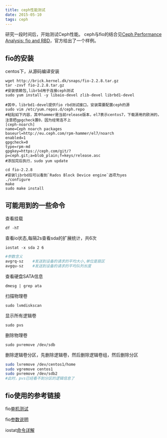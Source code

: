 ```yaml
---
title: ceph性能测试
date: 2015-05-10
tags: ceph
---
```


研究一段时间后，开始测试Ceph性能。
ceph与fio的结合见[Ceph Performance Analysis: fio and RBD](https://telekomcloud.github.io/ceph/2014/02/26/ceph-performance-analysis_fio_rbd.html)，官方给出了一个样例。

<!--more-->

fio的安装
---
centos下，从源码编译安装

```
wget http://brick.kernel.dk/snaps/fio-2.2.8.tar.gz
tar -zxvf fio-2.2.8.tar.gz
#安装依赖包,librbd用于连接ceph测试
sudo yum install -y libaio-devel zlib-devel librbd1-devel

#其中，librbd1-devel提供fio rbd测试接口，安装需要配置ceph的源
sudo vim /etc/yum.repos.d/ceph.repo
#粘贴如下内容，其中hammer是当前release版本，el7表示centos7，下载源用的欧洲的，注意把gpgcheck置0，因为经常连不上
[ceph-noarch]
name=Ceph noarch packages
baseurl=http://eu.ceph.com/rpm-hammer/el7/noarch
enabled=1
gpgcheck=0
type=rpm-md
gpgkey=https://ceph.com/git/?p=ceph.git;a=blob_plain;f=keys/release.asc
#添加完后执行，sudo yum update

cd fio-2.2.8
#安装librbd后可以看到`Rados Block Device engine`选项为yes
./configure
make
sudo make install
```


可能用到的一些命令
---

查看挂载  

```
df -hT
```

查看io状态,每隔2s查看sda的扩展统计，共6次  

```
iostat -x sda 2 6
```

```bash
#参数含义
avgrq-sz    #发送到设备的请求的平均大小,单位是扇区
avgqu-sz    #发送到设备的请求的平均队列长度
```

查看硬盘SATA信息   

```
dmesg | grep ata
```

扫描物理卷

```
sudo lvmdiskscan
```

显示所有逻辑卷

```
sudo pvs
```

删除物理卷

```
sudo pvremove /dev/sdb
```

删除逻辑卷分区，先删除逻辑卷，然后删除逻辑卷组，然后删除分区

```bash
sudo lvremove /dev/centos1/home
sudo vgremove centos1
sudo pvremove /dev/sdb2
#此时，pvs已经看不到分区的逻辑信息了
```

fio使用的参考链接
---

fio[单机测试](http://blog.sina.com.cn/s/blog_6b1ccd6501012pvl.html)

fio[参数说明](http://blog.csdn.net/yuesichiu/article/details/8722417)

iostat[命令详解](http://blog.csdn.net/zhangjay/article/details/6656771)

